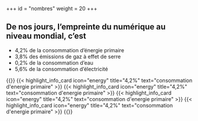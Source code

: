 +++
id = "nombres"
weight = 20
+++

## De nos jours, l’empreinte du numérique au niveau mondial, c’est

- 4,2% de la consommation d’énergie primaire
- 3,8% des émissions de gaz à effet de serre
- 0,2% de la consommation d’eau
- 5,6% de la consommation d’électricité



{{<grid min-cell-width="160">}}
    {{< highlight_info_card icon="energy" title="4,2%" text="consommation d'energie primaire" >}}
    {{< highlight_info_card icon="energy" title="4,2%" text="consommation d'energie primaire" >}}
    {{< highlight_info_card icon="energy" title="4,2%" text="consommation d'energie primaire" >}}
    {{< highlight_info_card icon="energy" title="4,2%" text="consommation d'energie primaire" >}}
{{</grid>}}
